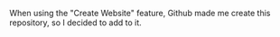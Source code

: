 When using the "Create Website" feature, Github made me create this repository, so I decided to add to it.